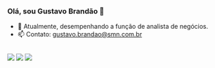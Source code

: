 ### Olá, sou Gustavo Brandão 👋

- 🔭 Atualmente, desempenhando a função de analista de negócios.
- 📫 Contato: gustavo.brandao@smn.com.br
##
<div> 

  <a href="https://instagram.com/_gbrandao" target="_blank"><img src="https://img.shields.io/badge/-Instagram-%23E4405F?style=for-the-badge&logo=instagram&logoColor=white" target="_blank"></a>
  <a href = "mailto:gustavob096@gmail.com"><img src="https://img.shields.io/badge/-Gmail-%23333?style=for-the-badge&logo=gmail&logoColor=white" target="_blank"></a>
  <a href="https://www.linkedin.com/in/gustavo-brandao-lima/" target="_blank"><img src="https://img.shields.io/badge/-LinkedIn-%230077B5?style=for-the-badge&logo=linkedin&logoColor=white" target="_blank"></a> 
</div>
